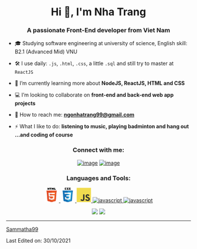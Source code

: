 <h1 align="center">Hi 👋, I'm Nha Trang
<!-- <img height="40" src="https://emoji.gg/assets/emoji/7333-parrotdance.gif"></h1> -->
<h3 align="center">A passionate Front-End developer from Viet Nam</h3>

- 🎓 Studying software engineering at university of science, English skill: B2.1 (Advanced Mid) VNU

- 🛠️ I use daily: `.js`, `.html`, `.css`, a little `.sql` and still try to master at `ReactJS`

- 📜 I’m currently learning more about **NodeJS, ReactJS, HTML and CSS**

- 💻 I’m looking to collaborate on **front-end and back-end web app projects**

- 📧 How to reach me: **ngonhatrang99@gmail.com**

- ⚡ What I like to do: **listening to music, playing badminton and hang out ...and coding of course**

<h3 align="center">Connect with me:</h3>
<div align="middle">

[![image](https://img.shields.io/badge/Facebook-1877F2?style=for-the-badge&logo=facebook&logoColor=white)](https://www.facebook.com/nhatrang.ngo.18/) [![image](https://img.shields.io/badge/Gmail-D14836?style=for-the-badge&logo=gmail&logoColor=white)](mailto:ngonhatrang99@gmail.com)

</div>

<h3 align="center">Languages and Tools:</h3>

<p align="center"> 
  <a href="https://www.w3.org/html/" target="_blank"> 
    <img src="https://raw.githubusercontent.com/devicons/devicon/master/icons/html5/html5-original-wordmark.svg" alt="html5" width="40" height="40"/> 
  </a>
  <a href="https://www.w3schools.com/css/" target="_blank"> 
    <img src="https://raw.githubusercontent.com/devicons/devicon/master/icons/css3/css3-original-wordmark.svg" alt="css3" width="40" height="40"/> 
  </a> 
  <a href="https://developer.mozilla.org/en-US/docs/Web/JavaScript" target="_blank"> 
    <img src="https://raw.githubusercontent.com/devicons/devicon/master/icons/javascript/javascript-original.svg" alt="javascript" width="40" height="40"/> 
  </a>
  <a href="https://fr.reactjs.org/" target="_blank"> 
    <img src="https://cdn.freebiesupply.com/logos/large/2x/react-1-logo-png-transparent.png" alt="javascript" width="40" height="40"/> 
  </a>
  <a href="https://nodejs.org/en/about/" target="_blank"> 
    <img src="https://cdn-icons-png.flaticon.com/512/919/919825.png" alt="javascript" width="40" height="40"/> 
  </a>
</p>

<p align= "center">
  <img height= "150" src="https://github-readme-stats.vercel.app/api?username=BrantLauro&theme=react&show_icons=true&include_all_commits=true" />
  <img height= "150" src="https://github-readme-stats.vercel.app/api/top-langs/?username=BrantLauro&theme=react&layout=compact" />
</p>

---

[Sammatha99](https://github.com/Sammatha99)

Last Edited on: 30/10/2021
